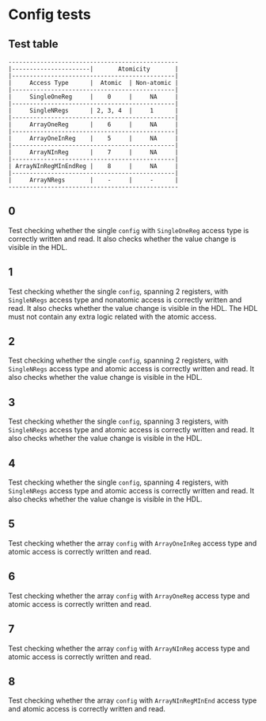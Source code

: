 # Config tests

## Test table

```
------------------------------------------------
|----------------------|       Atomicity       |
|----------------------------------------------|
|     Access Type      |  Atomic  | Non-atomic |
|----------------------------------------------|
|     SingleOneReg     |    0     |     NA     |
|----------------------------------------------|
|     SingleNRegs      | 2, 3, 4  |     1      |
|----------------------------------------------|
|     ArrayOneReg      |    6     |     NA     |
|----------------------------------------------|
|     ArrayOneInReg    |    5     |     NA     |
|----------------------------------------------|
|     ArrayNInReg      |    7     |     NA     |
|----------------------------------------------|
| ArrayNInRegMInEndReg |    8     |     NA     |
|----------------------------------------------|
|     ArrayNRegs       |    -     |     -      |
------------------------------------------------
```

## 0
Test checking whether the single `config` with `SingleOneReg` access type is correctly written and read.
It also checks whether the value change is visible in the HDL.

## 1
Test checking whether the single `config`, spanning 2 registers, with `SingleNRegs` access type and nonatomic access is correctly written and read.
It also checks whether the value change is visible in the HDL.
The HDL must not contain any extra logic related with the atomic access.

## 2
Test checking whether the single `config`, spanning 2 registers, with `SingleNRegs` access type and atomic access is correctly written and read.
It also checks whether the value change is visible in the HDL.

## 3
Test checking whether the single `config`, spanning 3 registers, with `SingleNRegs` access type and atomic access is correctly written and read.
It also checks whether the value change is visible in the HDL.

## 4
Test checking whether the single `config`, spanning 4 registers, with `SingleNRegs` access type and atomic access is correctly written and read.
It also checks whether the value change is visible in the HDL.

## 5
Test checking whether the array `config` with `ArrayOneInReg` access type and atomic access is correctly written and read.

## 6
Test checking whether the array `config` with `ArrayOneReg` access type and atomic access is correctly written and read.

## 7
Test checking whether the array `config` with `ArrayNInReg` access type and atomic access is correctly written and read.

## 8
Test checking whether the array `config` with `ArrayNInRegMInEnd` access type and atomic access is correctly written and read.
